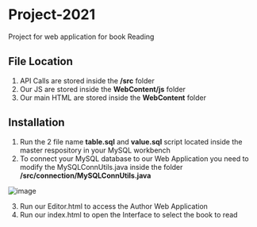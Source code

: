 # Project-2021
Project for web application for book Reading

## File Location
1. API Calls are stored inside the **/src** folder
2. Our JS are stored inside the **WebContent/js** folder
3. Our main HTML are stored inside the **WebContent** folder

## Installation
1. Run the 2 file name **table.sql** and **value.sql** script located inside the master respository in your MySQL workbench
2. To connect your MySQL database to our Web Application you need to modify the MySQLConnUtils.java inside the folder **/src/connection/MySQLConnUtils.java**

![image](https://user-images.githubusercontent.com/44689087/138422829-262d34d0-8fb7-4f69-9f87-71ba82d31f8e.png)

3. Run our Editor.html to access the Author Web Application
4. Run our index.html to open the Interface to select the book to read

